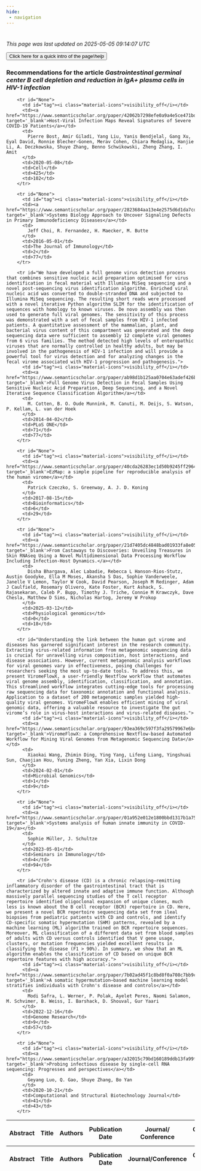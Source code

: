 ```yaml
---
hide:
 - navigation
---
```

<!DOCTYPE html>
#
<html lang="en">
<head>
  <meta charset="utf-8">
</head>

<body>
  <p>
  <i class="footer">This page was last updated on 2025-05-05 09:14:07 UTC</i>
  </p>
  
  <div class="note info" onclick="startIntro()">
    <p>
      <button type="button" class="buttons">
        <div style="display: flex; align-items: center;">
        Click here for a quick intro of the page! <i class="material-icons">help</i>
        </div>
      </button>
    </p>
  </div>

  <p>
  <h3 data-intro='Recommendations for the article'>
    Recommendations for the article <i>Gastrointestinal germinal center B cell depletion and reduction in IgA+ plasma cells in HIV-1 infection</i>
  </h3>
  <table id="table1" class="display wrap" style="width:100%">
  <thead>
    <tr>
        <th data-intro='Click to view the abstract (if available)'>Abstract</th>
        <th>Title</th>
        <th>Authors</th>
        <th>Publication Date</th>
        <th>Journal/ Conference</th>
        <th>Citation count</th>
        <th data-intro='Highest h-index among the authors'>Highest h-index</th>
    </tr>
  </thead>
  <tbody>
    
        <tr id="None">
          <td id="tag"><i class="material-icons">visibility_off</i></td>
          <td><a href="https://www.semanticscholar.org/paper/42062b7298efe0a9a4e5ce471bd6c8d7131d6cda" target='_blank'>Host-Viral Infection Maps Reveal Signatures of Severe COVID-19 Patients</a></td>
          <td>
            Pierre Bost, Amir Giladi, Yang Liu, Yanis Bendjelal, Gang Xu, Eyal David, Ronnie Blecher-Gonen, Merav Cohen, Chiara Medaglia, Hanjie Li, A. Deczkowska, Shuye Zhang, Benno Schwikowski, Zheng Zhang, I. Amit
          </td>
          <td>2020-05-08</td>
          <td>Cell</td>
          <td>425</td>
          <td>102</td>
        </tr>
    
        <tr id="None">
          <td id="tag"><i class="material-icons">visibility_off</i></td>
          <td><a href="https://www.semanticscholar.org/paper/2823684aa13e4e2575d6d1da7cd6194c358c3ce5" target='_blank'>Systems Biology Approach to Uncover Signaling Defects in Primary Immunodeficiency Diseases</a></td>
          <td>
            Jeff Choi, R. Fernandez, H. Maecker, M. Butte
          </td>
          <td>2016-05-01</td>
          <td>The Journal of Immunology</td>
          <td>2</td>
          <td>77</td>
        </tr>
    
        <tr id="We have developed a full genome virus detection process that combines sensitive nucleic acid preparation optimised for virus identification in fecal material with Illumina MiSeq sequencing and a novel post-sequencing virus identification algorithm. Enriched viral nucleic acid was converted to double-stranded DNA and subjected to Illumina MiSeq sequencing. The resulting short reads were processed with a novel iterative Python algorithm SLIM for the identification of sequences with homology to known viruses. De novo assembly was then used to generate full viral genomes. The sensitivity of this process was demonstrated with a set of fecal samples from HIV-1 infected patients. A quantitative assessment of the mammalian, plant, and bacterial virus content of this compartment was generated and the deep sequencing data were sufficient to assembly 12 complete viral genomes from 6 virus families. The method detected high levels of enteropathic viruses that are normally controlled in healthy adults, but may be involved in the pathogenesis of HIV-1 infection and will provide a powerful tool for virus detection and for analyzing changes in the fecal virome associated with HIV-1 progression and pathogenesis.">
          <td id="tag"><i class="material-icons">visibility_off</i></td>
          <td><a href="https://www.semanticscholar.org/paper/ab98d1b125aa0704e63adef426b27abd32e935f0" target='_blank'>Full Genome Virus Detection in Fecal Samples Using Sensitive Nucleic Acid Preparation, Deep Sequencing, and a Novel Iterative Sequence Classification Algorithm</a></td>
          <td>
            M. Cotten, B. O. Oude Munnink, M. Canuti, M. Deijs, S. Watson, P. Kellam, L. van der Hoek
          </td>
          <td>2014-04-02</td>
          <td>PLoS ONE</td>
          <td>71</td>
          <td>77</td>
        </tr>
    
        <tr id="None">
          <td id="tag"><i class="material-icons">visibility_off</i></td>
          <td><a href="https://www.semanticscholar.org/paper/40cda26283ec1d50b9245ff29644d68027d6f25d" target='_blank'>EzMap: a simple pipeline for reproducible analysis of the human virome</a></td>
          <td>
            Patrick Czeczko, S. Greenway, A. J. D. Koning
          </td>
          <td>2017-08-15</td>
          <td>Bioinformatics</td>
          <td>6</td>
          <td>29</td>
        </tr>
    
        <tr id="None">
          <td id="tag"><i class="material-icons">visibility_off</i></td>
          <td><a href="https://www.semanticscholar.org/paper/21d7405dc4848bad01933fa8e058f89b35b57024" target='_blank'>From Castaways to Discoveries: Unveiling Treasures in Skin RNAseq Using a Novel Multidimensional Data Processing Workflow Including Infection-Host Dynamics.</a></td>
          <td>
            Disha Bhargava, Alec Labadie, Rebecca L Hanson-Rios-Stutz, Austin Goodyke, Ella M Moses, Akansha S Das, Sophie Vanderweele, Janelle V Lemon, Taylor W Cook, David Pearson, Joseph M Redinger, Adam J Caulfield, Rosemary Olivero, Kate Foster, Kurt Ashack, S. Rajasekaran, Caleb P. Bupp, Timothy J. Triche, Connie M Krawczyk, Dave Chesla, Matthew D Sims, Nicholas Hartog, Jeremy W Prokop
          </td>
          <td>2025-03-12</td>
          <td>Physiological genomics</td>
          <td>0</td>
          <td>18</td>
        </tr>
    
        <tr id="Understanding the link between the human gut virome and diseases has garnered significant interest in the research community. Extracting virus-related information from metagenomic sequencing data is crucial for unravelling virus composition, host interactions, and disease associations. However, current metagenomic analysis workflows for viral genomes vary in effectiveness, posing challenges for researchers seeking the most up-to-date tools. To address this, we present ViromeFlowX, a user-friendly Nextflow workflow that automates viral genome assembly, identification, classification, and annotation. This streamlined workflow integrates cutting-edge tools for processing raw sequencing data for taxonomic annotation and functional analysis. Application to a dataset of 200 metagenomic samples yielded high-quality viral genomes. ViromeFlowX enables efficient mining of viral genomic data, offering a valuable resource to investigate the gut virome’s role in virus-host interactions and virus-related diseases.">
          <td id="tag"><i class="material-icons">visibility_off</i></td>
          <td><a href="https://www.semanticscholar.org/paper/93ea369c597f3fa29579967e6b4bff2cb63bdf5c" target='_blank'>ViromeFlowX: a Comprehensive Nextflow-based Automated Workflow for Mining Viral Genomes from Metagenomic Sequencing Data</a></td>
          <td>
            Xiaokai Wang, Zhimin Ding, Ying Yang, Lifeng Liang, Yingshuai Sun, Chaojian Hou, Yuning Zheng, Yan Xia, Lixin Dong
          </td>
          <td>2024-02-01</td>
          <td>Microbial Genomics</td>
          <td>1</td>
          <td>9</td>
        </tr>
    
        <tr id="None">
          <td id="tag"><i class="material-icons">visibility_off</i></td>
          <td><a href="https://www.semanticscholar.org/paper/01a952e012e1800bbd1317b1a754da406bbe7cda" target='_blank'>Systems analysis of human innate immunity in COVID-19</a></td>
          <td>
            Sophie Müller, J. Schultze
          </td>
          <td>2023-05-01</td>
          <td>Seminars in Immunology</td>
          <td>4</td>
          <td>94</td>
        </tr>
    
        <tr id="Crohn's disease (CD) is a chronic relapsing–remitting inflammatory disorder of the gastrointestinal tract that is characterized by altered innate and adaptive immune function. Although massively parallel sequencing studies of the T cell receptor repertoire identified oligoclonal expansion of unique clones, much less is known about the B cell receptor (BCR) repertoire in CD. Here, we present a novel BCR repertoire sequencing data set from ileal biopsies from pediatric patients with CD and controls, and identify CD-specific somatic hypermutation (SHM) patterns, revealed by a machine learning (ML) algorithm trained on BCR repertoire sequences. Moreover, ML classification of a different data set from blood samples of adults with CD versus controls identified that V gene usage, clusters, or mutation frequencies yielded excellent results in classifying the disease (F1 > 90%). In summary, we show that an ML algorithm enables the classification of CD based on unique BCR repertoire features with high accuracy.">
          <td id="tag"><i class="material-icons">visibility_off</i></td>
          <td><a href="https://www.semanticscholar.org/paper/7b02ad45f1c8bd8f0a708c7bb9c92eef47822c8e" target='_blank'>A somatic hypermutation–based machine learning model stratifies individuals with Crohn's disease and controls</a></td>
          <td>
            Modi Safra, L. Werner, P. Polak, Ayelet Peres, Naomi Salamon, M. Schvimer, B. Weiss, I. Barshack, D. Shouval, Gur Yaari
          </td>
          <td>2022-12-16</td>
          <td>Genome Research</td>
          <td>9</td>
          <td>57</td>
        </tr>
    
        <tr id="None">
          <td id="tag"><i class="material-icons">visibility_off</i></td>
          <td><a href="https://www.semanticscholar.org/paper/a32015c79bd160189ddb13fa99f034c432b94c59" target='_blank'>Probing infectious disease by single-cell RNA sequencing: Progresses and perspectives</a></td>
          <td>
            Geyang Luo, Q. Gao, Shuye Zhang, Bo Yan
          </td>
          <td>2020-10-21</td>
          <td>Computational and Structural Biotechnology Journal</td>
          <td>41</td>
          <td>43</td>
        </tr>
    
  </tbody>
  <tfoot>
    <tr>
        <th>Abstract</th>
        <th>Title</th>
        <th>Authors</th>
        <th>Publication Date</th>
        <th>Journal/Conference</th>
        <th>Citation count</th>
        <th>Highest h-index</th>
    </tr>
  </tfoot>
  </table>
  </p>

</body>

<script>
var dataTableOptions = {
        initComplete: function () {
        this.api()
            .columns()
            .every(function () {
                let column = this;
 
                // Create select element
                let select = document.createElement('select');
                select.add(new Option(''));
                column.footer().replaceChildren(select);
 
                // Apply listener for user change in value
                select.addEventListener('change', function () {
                    column
                        .search(select.value, {exact: true})
                        .draw();
                });

                // keep the width of the select element same as the column
                select.style.width = '100%';
 
                // Add list of options
                column
                    .data()
                    .unique()
                    .sort()
                    .each(function (d, j) {
                        select.add(new Option(d));
                    });
            });
    },
    scrollX: false,
    scrollCollapse: true,
    paging: true,
    fixedColumns: true,
    columnDefs: [
        {"className": "dt-center", "targets": "_all"},
        // set width for both columns 0 and 1 as 25%
        { width: '5%', targets: 0 },
        { width: '25%', targets: 1 },
        { width: '20%', targets: 2 },
        { width: '10%', targets: 3 },
        { width: '20%', targets: 4 }

      ],
    pageLength: 10,
    layout: {
        topStart: {
            buttons: ['copy', 'csv', 'excel', 'pdf', 'print']
        }
    }
  }
  new DataTable('#table1', dataTableOptions);
  
  var table = $('#table1').DataTable();
  $('#table1 tbody').on('click', 'td:first-child', function () {
    var tr = $(this).closest('tr');
    var row = table.row( tr );

    var rowId = tr.attr('id');
    // alert(rowId);

    if (row.child.isShown()) {
      // This row is already open - close it.
      row.child.hide();
      tr.removeClass('shown');
      tr.find('td:first-child').html('<i class="material-icons">visibility_off</i>');
    } else {
      // Open row.
      // row.child('foo').show();
      var content = '<div class="child-row-content"><strong>Abstract:</strong> ' + rowId + '</div>';
      row.child(content).show();
      tr.addClass('shown');
      tr.find('td:first-child').html('<i class="material-icons">visibility</i>');
    }
  });
</script>
<style>
  .child-row-content {
    text-align: justify;
    text-justify: inter-word;
    word-wrap: break-word; /* Ensure long words are broken */
    white-space: normal; /* Ensure text wraps to the next line */
    max-width: 100%; /* Ensure content does not exceed the table width */
    padding: 10px; /* Optional: add some padding for better readability */
    /* font size */
    font-size: small;
  }
</style>
</html>